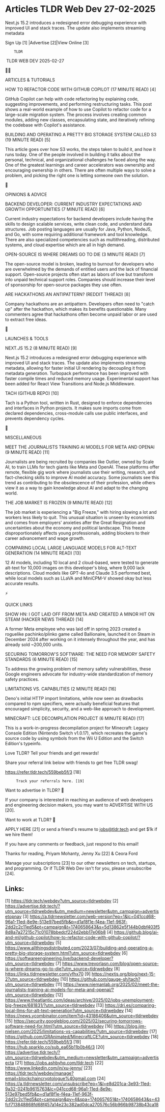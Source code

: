 # Articles TLDR Web Dev 27-02-2025

Next.js 15.2 introduces a redesigned error debugging experience with
improved UI and stack traces. The update also implements streaming
metadata ‌ ‌ ‌ ‌ ‌ ‌ ‌ ‌ ‌ ‌ ‌ ‌ ‌ ‌ ‌ ‌ ‌ ‌ ‌ ‌ ‌ ‌ ‌ ‌ ‌ ‌  ‌ ‌ ‌ ‌ ‌ ‌ ‌ ‌ ‌ ‌ ‌ ‌ ‌ ‌ ‌ ‌ ‌ ‌ ‌ ‌ ‌ ‌ ‌ ‌ ‌ ‌ 


 Sign Up [1] |Advertise [2]|View Online [3] 

		TLDR 

 TLDR WEB DEV 2025-02-27

🧑‍💻 

ARTICLES & TUTORIALS

 HOW TO REFACTOR CODE WITH GITHUB COPILOT (17 MINUTE READ) [4] 

 GitHub Copilot can help with code refactoring by explaining code,
suggesting improvements, and performing restructuring tasks. This post
shows a real-world example of how to use Copilot to refactor code for
a large-scale migration system. The process involves creating common
modules, adding new classes, encapsulating state, and iteratively
refining the codebase with Copilot's assistance. 

 BUILDING AND OPERATING A PRETTY BIG STORAGE SYSTEM CALLED S3 (19
MINUTE READ) [5] 

 This article goes over how S3 works, the steps taken to build it, and
how it runs today. One of the people involved in building it talks
about the personal, technical, and organizational challenges he faced
along the way. One of the greatest learnings and career accelerators
was ownership and encouraging ownership in others. There are often
multiple ways to solve a problem, and picking the right one is letting
someone own the solution. 

🧠 

OPINIONS & ADVICE

 BACKEND DEVELOPER: CURRENT INDUSTRY EXPECTATIONS AND GROWTH
OPPORTUNITIES (7 MINUTE READ) [6] 

 Current industry expectations for backend developers include having
the skills to design scalable services, write clean code, and
understand data structures. Job posting languages are usually for
Java, Python, NodeJS, and Go, with some requiring additional framework
and tool knowledge. There are also specialized competencies such as
multithreading, distributed systems, and cloud expertise which are all
in high demand. 

 OPEN-SOURCE IS WHERE DREAMS GO TO DIE (3 MINUTE READ) [7] 

 The open-source model is broken, leading to burnout for developers
who are overwhelmed by the demands of entitled users and the lack of
financial support. Open-source projects often start as labors of love
but transform into unpaid technical support roles. Companies should
increase their level of sponsorship for open-source packages they use
often. 

 ARE HACKATHONS AN ANTIPATTERN? (REDDIT THREAD) [8] 

 Company hackathons are an antipattern. Developers often need to
"catch up" after the hackathon, which makes its benefits questionable.
Many commenters agree that hackathons often become unpaid labor or are
used to extract free ideas. 

🚀 

LAUNCHES & TOOLS

 NEXT.JS 15.2 (8 MINUTE READ) [9] 

 Next.js 15.2 introduces a redesigned error debugging experience with
improved UI and stack traces. The update also implements streaming
metadata, allowing for faster initial UI rendering by decoupling it
from metadata generation. Turbopack performance has been improved with
faster compile times and reduced memory usage. Experimental support
has been added for React View Transitions and Node.js Middleware. 

 TACH (GITHUB REPO) [10] 

 Tach is a Python tool, written in Rust, designed to enforce
dependencies and interfaces in Python projects. It makes sure imports
come from declared dependencies, cross-module calls use public
interfaces, and prevents dependency cycles. 

🎁 

MISCELLANEOUS

 MEET THE JOURNALISTS TRAINING AI MODELS FOR META AND OPENAI (9 MINUTE
READ) [11] 

 Journalists are being recruited by companies like Outlier, owned by
Scale AI, to train LLMs for tech giants like Meta and OpenAI. These
platforms offer remote, flexible gig work where journalists use their
writing, research, and fact-checking skills to improve AI model
accuracy. Some journalists see this trend as contributing to the
obsolescence of their profession, while others view it as a way to
gain knowledge about AI and adapt to the changing world. 

 THE JOB MARKET IS FROZEN (9 MINUTE READ) [12] 

 The job market is experiencing a "Big Freeze," with hiring slowing a
lot and workers less likely to quit. This unusual situation is unseen
by economists and comes from employers' anxieties after the Great
Resignation and uncertainties about the economy and political
landscape. This freeze disproportionately affects young professionals,
adding blockers to their career advancement and wage growth. 

 COMPARING LOCAL LARGE LANGUAGE MODELS FOR ALT-TEXT GENERATION (14
MINUTE READ) [13] 

 12 AI models, including 10 local and 2 cloud-based, were tested to
generate alt-text for 10,000 images on this developer's blog, where
9,000 lack descriptions. Cloud models like GPT-4o and Claude 3.5
performed best, while local models such as LLaVA and MiniCPM-V showed
okay but less accurate results. 

⚡ 

QUICK LINKS

 SHOW HN: I GOT LAID OFF FROM META AND CREATED A MINOR HIT ON STEAM
(HACKER NEWS THREAD) [14] 

 A former Meta employee who was laid off in spring 2023 created a
roguelike pachinko/plinko game called Ballionaire, launched it on
Steam in December 2024 after working on it intensely throughout the
year, and has already sold ~200,000 units. 

 SECURING TOMORROW'S SOFTWARE: THE NEED FOR MEMORY SAFETY STANDARDS (6
MINUTE READ) [15] 

 To address the growing problem of memory safety vulnerabilities,
these Google engineers advocate for industry-wide standardization of
memory safety practices. 

 LIMITATIONS VS. CAPABILITIES (2 MINUTE READ) [16] 

 Deno's initial HTTP import limitations, while now seen as drawbacks
compared to npm specifiers, were actually beneficial features that
encouraged simplicity, security, and a web-like approach to
development. 

 MINECRAFT: LCE DECOMPILATION PROJECT (6 MINUTE READ) [17] 

 This is a work-in-progress decompilation project for Minecraft:
Legacy Console Edition (Nintendo Switch v1.0.17), which recreates the
game's source code by using symbols from the Wii U Edition and the
Switch Edition's typeinfo. 

Love TLDR? Tell your friends and get rewards!

 Share your referral link below with friends to get free TLDR swag! 

 https://refer.tldr.tech/559beb5f/3 [18] 

		 Track your referrals here. [19] 

Want to advertise in TLDR? 📰

 If your company is interested in reaching an audience of web
developers and engineering decision makers, you may want to ADVERTISE
WITH US [20]. 

Want to work at TLDR? 💼

 APPLY HERE [21] or send a friend's resume to jobs@tldr.tech and get
$1k if we hire them! 

 If you have any comments or feedback, just respond to this email! 

Thanks for reading, 
Priyam Mohanty, Jenny Xu [22] & Ceora Ford 

 Manage your subscriptions [23] to our other newsletters on tech,
startups, and programming. Or if TLDR Web Dev isn't for you, please
unsubscribe [24]. 

 

Links:
------
[1] https://tldr.tech/webdev?utm_source=tldrwebdev
[2] https://advertise.tldr.tech/?utm_source=tldrwebdev&utm_medium=newsletter&utm_campaign=advertisetopnav
[3] https://a.tldrnewsletter.com/web-version?ep=1&lc=041ccd68-96a1-11ed-8e9e-513e97bed5fb&p=d1af8f1e-f4ea-11ef-963f-2dd2c2c11ed5&pt=campaign&t=1740658643&s=5d13862e5f144b0dbf403f58d8a7a27215c71c01078bbedcf224d2ebb17e06b8
[4] https://github.blog/ai-and-ml/github-copilot/how-to-refactor-code-with-github-copilot/?utm_source=tldrwebdev
[5] https://www.allthingsdistributed.com/2023/07/building-and-operating-a-pretty-big-storage-system.html?utm_source=tldrwebdev
[6] https://softwareengineering.live/backend-developer?utm_source=tldrwebdev
[7] https://www.trevorlasn.com/blog/open-source-is-where-dreams-go-to-die?utm_source=tldrwebdev
[8] https://links.tldrnewsletter.com/vfhx70
[9] https://nextjs.org/blog/next-15-2?utm_source=tldrwebdev
[10] https://github.com/gauge-sh/tach?utm_source=tldrwebdev
[11] https://www.niemanlab.org/2025/02/meet-the-journalists-training-ai-models-for-meta-and-openai/?utm_source=tldrwebdev
[12] https://www.theatlantic.com/ideas/archive/2025/02/jobs-unemployment-big-freeze/681831/?utm_source=tldrwebdev
[13] https://dri.es/comparing-local-llms-for-alt-text-generation?utm_source=tldrwebdev
[14] https://news.ycombinator.com/item?id=43186406&utm_source=tldrwebdev
[15] https://security.googleblog.com/2025/02/securing-tomorrows-software-need-for.html?utm_source=tldrwebdev
[16] https://blog.jim-nielsen.com/2025/limitations-vs-capabilities/?utm_source=tldrwebdev
[17] https://github.com/GRAnimated/MinecraftLCE?utm_source=tldrwebdev
[18] https://refer.tldr.tech/559beb5f/3
[19] https://hub.sparklp.co/sub_ea65b11b0b46/3
[20] https://advertise.tldr.tech/?utm_source=tldrwebdev&utm_medium=newsletter&utm_campaign=advertisecta
[21] https://jobs.ashbyhq.com/tldr.tech
[22] https://www.linkedin.com/in/xu-jenny/
[23] https://tldr.tech/webdev/manage?email=blockchaincryptologue%40gmail.com
[24] https://a.tldrnewsletter.com/unsubscribe?ep=1&l=e8d201ca-3e93-11ed-9a32-0241b9615763&lc=041ccd68-96a1-11ed-8e9e-513e97bed5fb&p=d1af8f1e-f4ea-11ef-963f-2dd2c2c11ed5&pt=campaign&pv=4&spa=1740657651&t=1740658643&s=43fcf713848868fd68f457a14e23c382ad0dca270576c56b966b98738b43ca18